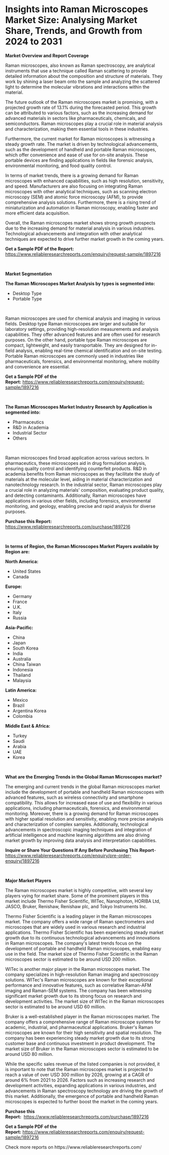 <p><h1>Insights into Raman Microscopes Market Size: Analysing Market Share, Trends, and Growth from 2024 to 2031</h1></p><p><strong>Market Overview and Report Coverage</strong></p>
<p><p>Raman microscopes, also known as Raman spectroscopy, are analytical instruments that use a technique called Raman scattering to provide detailed information about the composition and structure of materials. They work by shining a laser beam onto the sample and analyzing the scattered light to determine the molecular vibrations and interactions within the material.</p><p>The future outlook of the Raman microscopes market is promising, with a projected growth rate of 13.1% during the forecasted period. This growth can be attributed to various factors, such as the increasing demand for advanced materials in sectors like pharmaceuticals, chemicals, and semiconductors. Raman microscopes play a crucial role in material analysis and characterization, making them essential tools in these industries.</p><p>Furthermore, the current market for Raman microscopes is witnessing a steady growth rate. The market is driven by technological advancements, such as the development of handheld and portable Raman microscopes, which offer convenience and ease of use for on-site analysis. These portable devices are finding applications in fields like forensic analysis, environmental monitoring, and food quality control.</p><p>In terms of market trends, there is a growing demand for Raman microscopes with enhanced capabilities, such as high resolution, sensitivity, and speed. Manufacturers are also focusing on integrating Raman microscopes with other analytical techniques, such as scanning electron microscopy (SEM) and atomic force microscopy (AFM), to provide comprehensive analysis solutions. Furthermore, there is a rising trend of miniaturization and automation in Raman microscopy, enabling faster and more efficient data acquisition.</p><p>Overall, the Raman microscopes market shows strong growth prospects due to the increasing demand for material analysis in various industries. Technological advancements and integration with other analytical techniques are expected to drive further market growth in the coming years.</p></p>
<p><strong>Get a Sample PDF of the Report:</strong> <a href="https://www.reliableresearchreports.com/enquiry/request-sample/1897216">https://www.reliableresearchreports.com/enquiry/request-sample/1897216</a></p>
<p>&nbsp;</p>
<p><strong>Market Segmentation</strong></p>
<p><strong>The Raman Microscopes Market Analysis by types is segmented into:</strong></p>
<p><ul><li>Desktop Type</li><li>Portable Type</li></ul></p>
<p>&nbsp;</p>
<p><p>Raman microscopes are used for chemical analysis and imaging in various fields. Desktop type Raman microscopes are larger and suitable for laboratory settings, providing high-resolution measurements and analysis capabilities. They offer advanced features and are often used for research purposes. On the other hand, portable type Raman microscopes are compact, lightweight, and easily transportable. They are designed for in-field analysis, enabling real-time chemical identification and on-site testing. Portable Raman microscopes are commonly used in industries like pharmaceuticals, forensics, and environmental monitoring, where mobility and convenience are essential.</p></p>
<p><strong>Get a Sample PDF of the Report:</strong>&nbsp;<a href="https://www.reliableresearchreports.com/enquiry/request-sample/1897216">https://www.reliableresearchreports.com/enquiry/request-sample/1897216</a></p>
<p>&nbsp;</p>
<p><strong>The Raman Microscopes Market Industry Research by Application is segmented into:</strong></p>
<p><ul><li>Pharmaceutics</li><li>R&D in Academia</li><li>Industrial Sector</li><li>Others</li></ul></p>
<p>&nbsp;</p>
<p><p>Raman microscopes find broad application across various sectors. In pharmaceutics, these microscopes aid in drug formulation analysis, ensuring quality control and identifying counterfeit products. R&D in academia benefits from Raman microscopes as they facilitate the study of materials at the molecular level, aiding in material characterization and nanotechnology research. In the industrial sector, Raman microscopes play a crucial role in analyzing materials' composition, evaluating product quality, and detecting contaminants. Additionally, Raman microscopes have applications in various other fields, including forensics, environmental monitoring, and geology, enabling precise and rapid analysis for diverse purposes.</p></p>
<p><strong>Purchase this Report:</strong>&nbsp; <a href="https://www.reliableresearchreports.com/purchase/1897216">https://www.reliableresearchreports.com/purchase/1897216</a></p>
<p>&nbsp;</p>
<p><strong>In terms of Region, the Raman Microscopes Market Players available by Region are:</strong></p>
<p>
    <p> <strong> North America: </strong>
        <ul>
            <li>United States</li>
            <li>Canada</li>
        </ul>
        </p> 
    <p> <strong> Europe: </strong>
        <ul>
            <li>Germany</li>
            <li>France</li>
            <li>U.K.</li>
            <li>Italy</li>
            <li>Russia</li>
        </ul>
        </p> 
    <p> <strong> Asia-Pacific: </strong>
        <ul>
            <li>China</li>
            <li>Japan</li>
            <li>South Korea</li>
            <li>India</li>
            <li>Australia</li>
            <li>China Taiwan</li>
            <li>Indonesia</li>
            <li>Thailand</li>
            <li>Malaysia</li>
        </ul>
        </p> 
    <p> <strong> Latin America: </strong>
        <ul>
            <li>Mexico</li>
            <li>Brazil</li>
            <li>Argentina Korea</li>
            <li>Colombia</li>
        </ul>
        </p> 
    <p> <strong> Middle East & Africa: </strong>
        <ul>
            <li>Turkey</li>
            <li>Saudi</li>
            <li>Arabia</li>
            <li>UAE</li>
            <li>Korea</li>
        </ul>
    </p>
    </p>
<p>&nbsp;</p>
<p><strong>What are the Emerging Trends in the Global Raman Microscopes market?</strong></p>
<p><p>The emerging and current trends in the global Raman microscopes market include the development of portable and handheld Raman microscopes with advanced features, such as wireless connectivity and smartphone compatibility. This allows for increased ease of use and flexibility in various applications, including pharmaceuticals, forensics, and environmental monitoring. Moreover, there is a growing demand for Raman microscopes with higher spatial resolution and sensitivity, enabling more precise analysis and characterization of complex samples. Additionally, technological advancements in spectroscopic imaging techniques and integration of artificial intelligence and machine learning algorithms are also driving market growth by improving data analysis and interpretation capabilities.</p></p>
<p><strong>Inquire or Share Your Questions If Any Before Purchasing This Report</strong>- <a href="https://www.reliableresearchreports.com/enquiry/pre-order-enquiry/1897216">https://www.reliableresearchreports.com/enquiry/pre-order-enquiry/1897216</a></p>
<p>&nbsp;</p>
<p><strong>Major Market Players</strong></p>
<p><p>The Raman microscopes market is highly competitive, with several key players vying for market share. Some of the prominent players in this market include Thermo Fisher Scientific, WITec, Nanophoton, HORIBA Ltd, JASCO, Bruker, Renishaw, Renishaw plc, and Tokyo Instruments Inc.</p><p>Thermo Fisher Scientific is a leading player in the Raman microscopes market. The company offers a wide range of Raman spectrometers and microscopes that are widely used in various research and industrial applications. Thermo Fisher Scientific has been experiencing steady market growth due to its continuous technological advancements and innovations in Raman microscopes. The company's latest trends focus on the development of portable and handheld Raman microscopes, enabling easy use in the field. The market size of Thermo Fisher Scientific in the Raman microscopes sector is estimated to be around USD 200 million.</p><p>WITec is another major player in the Raman microscopes market. The company specializes in high-resolution Raman imaging and spectroscopy solutions. WITec's Raman microscopes are known for their exceptional performance and innovative features, such as correlative Raman-AFM imaging and Raman-SEM systems. The company has been witnessing significant market growth due to its strong focus on research and development activities. The market size of WITec in the Raman microscopes sector is estimated to be around USD 60 million.</p><p>Bruker is a well-established player in the Raman microscopes market. The company offers a comprehensive range of Raman microscope systems for academic, industrial, and pharmaceutical applications. Bruker's Raman microscopes are known for their high sensitivity and spatial resolution. The company has been experiencing steady market growth due to its strong customer base and continuous investment in product development. The market size of Bruker in the Raman microscopes sector is estimated to be around USD 80 million.</p><p>While the specific sales revenue of the listed companies is not provided, it is important to note that the Raman microscopes market is projected to reach a value of over USD 300 million by 2026, growing at a CAGR of around 6% from 2021 to 2026. Factors such as increasing research and development activities, expanding applications in various industries, and advancements in Raman spectroscopy technology are driving the growth of this market. Additionally, the emergence of portable and handheld Raman microscopes is expected to further boost the market in the coming years.</p></p>
<p><strong>Purchase this Report:</strong>&nbsp;&nbsp;<a href="https://www.reliableresearchreports.com/purchase/1897216">https://www.reliableresearchreports.com/purchase/1897216</a></p>
<p></p>
<p><strong>Get a Sample PDF of the Report:</strong>&nbsp;<a href="https://www.reliableresearchreports.com/enquiry/request-sample/1897216">https://www.reliableresearchreports.com/enquiry/request-sample/1897216</a></p>
<p>Check more reports on https://www.reliableresearchreports.com/</p>